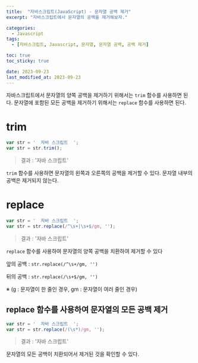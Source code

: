 ```yaml
---
title:  "자바스크립트(JavaScript) - 문자열 공백 제거"
excerpt: "자바스크립트에서 문자열의 공백을 제거해보자."

categories:
  - Javascript
tags:
  - [자바스크립트, Javascript, 문자열, 문자열 공백, 공백 제거]

toc: true
toc_sticky: true

date: 2023-09-23
last_modified_at: 2023-09-23
---
```


자바스크립트에서 문자열의 양쪽 공백을 제거하기 위해서는 ``trim`` 함수를 사용하면 된다.
문자열에 포함된 모든 공백을 제거하기 위해서는 ``replace`` 함수를 사용하면 된다.

# trim
```js
var str = '  자바 스크립트  ';
var str = str.trim();
 ```

> 결과 :  '자바 스크립트'

``trim`` 함수를 사용하면 문자열의 왼쪽과 오른쪽의 공백을 제거할 수 있다. 문자열 내부의 공백은 제거되지 않는다.

# replace

```js
var str = '  자바 스크립트  ';
var str = str.replace(/^\s+|\s+$/gm, '');
```

> 결과 : '자바 스크립트'

``replace`` 함수를 사용하여 문자열의 양쪽 공백을 치환하여 제거할 수 있다


앞의 공백 : ``str.replace(/^\s+/gm, '')``

뒤의 공백 : ``str.replace(/\s+$/gm, '')``

※ (g : 문자열이 한 줄인 경우, gm : 문자열이 여러 줄인 경우)
 
## replace 함수를 사용하여 문자열의 모든 공백 제거

```js
var str = '  자바 스크립트  ';
var str = str.replace(/(\s*)/gm, '');
```

> 결과 : '자바 스크립트'


문자열의 모든 공백이 치환되어서 제거된 것을 확인할 수 있다.

 

